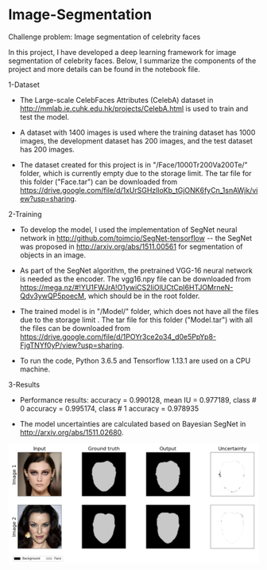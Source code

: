 # Image-Segmentation
Challenge problem: Image segmentation of celebrity faces

In this project, I have developed a deep learning framework for image segmentation of celebrity faces. Below, I summarize the components of the project and more details can be found in the notebook file.

1-Dataset

- The Large-scale CelebFaces Attributes (CelebA) dataset in http://mmlab.ie.cuhk.edu.hk/projects/CelebA.html is used to train and test the model.

- A dataset with 1400 images is used where the training dataset has 1000 images, the development dataset has 200 images, and the test dataset has 200 images.

- The dataset created for this project is in "/Face/1000Tr200Va200Te/" folder, which is currently empty due to the storage limit. The tar file for this folder ("Face.tar") can be downloaded from https://drive.google.com/file/d/1xUrSGHzlloKb_tGjONK6fyCn_1snAWjk/view?usp=sharing.


2-Training

- To develop the model, I used the implementation of SegNet neural network in http://github.com/toimcio/SegNet-tensorflow -- the SegNet was proposed in http://arxiv.org/abs/1511.00561 for segmentation of objects in an image.

- As part of the SegNet algorithm, the pretrained VGG-16 neural network is needed as the encoder. The vgg16.npy file can be downloaded from https://mega.nz/#!YU1FWJrA!O1ywiCS2IiOlUCtCpI6HTJOMrneN-Qdv3ywQP5poecM, which should be in the root folder.

- The trained model is in "/Model/" folder, which does not have all the files due to the storage limit . The tar file for this folder ("Model.tar") with all the files can be downloaded from https://drive.google.com/file/d/1POYr3ce2o34_d0e5PpYp8-FjgTNYf0yP/view?usp=sharing.

- To run the code, Python 3.6.5 and Tensorflow 1.13.1 are used on a CPU machine.


3-Results

- Performance results: accuracy = 0.990128, mean IU = 0.977189, class # 0 accuracy = 0.995174, class # 1 accuracy = 0.978935

- The model uncertainties are calculated based on Bayesian SegNet in http://arxiv.org/abs/1511.02680.

<img src="Results.png">
